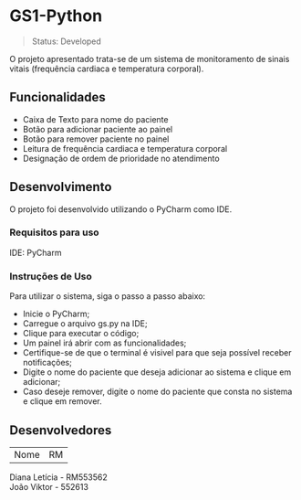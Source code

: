 # GS1-Python

> Status: Developed

O projeto apresentado trata-se de um sistema de monitoramento de sinais vitais (frequência cardiaca e temperatura corporal).

## Funcionalidades

- Caixa de Texto para nome do paciente
- Botão para adicionar paciente ao painel
- Botão para remover paciente no painel
- Leitura de frequência cardiaca e temperatura corporal
- Designação de ordem de prioridade no atendimento

## Desenvolvimento

O projeto foi desenvolvido utilizando o PyCharm como IDE.

### Requisitos para uso

IDE: PyCharm

### Instruções de Uso

Para utilizar o sistema, siga o passo a passo abaixo:

- Inicie o PyCharm;
- Carregue o arquivo gs.py na IDE;
- Clique para executar o código;
- Um painel irá abrir com as funcionalidades;
- Certifique-se de que o terminal é visivel para que seja possível receber notificações;
- Digite o nome do paciente que deseja adicionar ao sistema e clique em adicionar;
- Caso deseje remover, digite o nome do paciente que consta no sistema e clique em remover.

## Desenvolvedores

<table>
  <tr>
    <td>Nome</td>
    <td>RM</td>
  </tr>
</table>
Diana Letícia - RM553562<br>
João Viktor - 552613<br>
